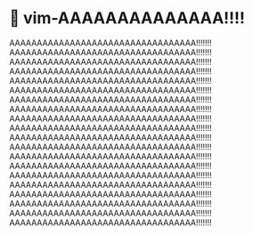 # :sunrise_over_mountains: vim-AAAAAAAAAAAAAA!!!!

AAAAAAAAAAAAAAAAAAAAAAAAAAAAAAAAAA!!!!!!!
AAAAAAAAAAAAAAAAAAAAAAAAAAAAAAAAAA!!!!!!!
AAAAAAAAAAAAAAAAAAAAAAAAAAAAAAAAAA!!!!!!!
AAAAAAAAAAAAAAAAAAAAAAAAAAAAAAAAAA!!!!!!!
AAAAAAAAAAAAAAAAAAAAAAAAAAAAAAAAAA!!!!!!!
AAAAAAAAAAAAAAAAAAAAAAAAAAAAAAAAAA!!!!!!!
AAAAAAAAAAAAAAAAAAAAAAAAAAAAAAAAAA!!!!!!!
AAAAAAAAAAAAAAAAAAAAAAAAAAAAAAAAAA!!!!!!!
AAAAAAAAAAAAAAAAAAAAAAAAAAAAAAAAAA!!!!!!!
AAAAAAAAAAAAAAAAAAAAAAAAAAAAAAAAAA!!!!!!!
AAAAAAAAAAAAAAAAAAAAAAAAAAAAAAAAAA!!!!!!!
AAAAAAAAAAAAAAAAAAAAAAAAAAAAAAAAAA!!!!!!!
AAAAAAAAAAAAAAAAAAAAAAAAAAAAAAAAAA!!!!!!!
AAAAAAAAAAAAAAAAAAAAAAAAAAAAAAAAAA!!!!!!!
AAAAAAAAAAAAAAAAAAAAAAAAAAAAAAAAAA!!!!!!!
AAAAAAAAAAAAAAAAAAAAAAAAAAAAAAAAAA!!!!!!!
AAAAAAAAAAAAAAAAAAAAAAAAAAAAAAAAAA!!!!!!!
AAAAAAAAAAAAAAAAAAAAAAAAAAAAAAAAAA!!!!!!!
AAAAAAAAAAAAAAAAAAAAAAAAAAAAAAAAAA!!!!!!!
AAAAAAAAAAAAAAAAAAAAAAAAAAAAAAAAAA!!!!!!!
